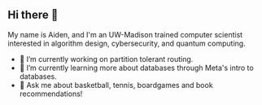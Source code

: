 ## Hi there 👋

My name is Aiden, and I'm an UW-Madison trained computer scientist interested in algorithm design, cybersecurity, and quantum computing.

- 🔭 I’m currently working on partition tolerant routing.
- 🌱 I’m currently learning more about databases through Meta's intro to databases.
- 💬 Ask me about basketball, tennis, boardgames and book recommendations!

<!--
**abramwit/abramwit** is a ✨ _special_ ✨ repository because its `README.md` (this file) appears on your GitHub profile.

Here are some ideas to get you started:

- 🔭 I’m currently working on ...
- 🌱 I’m currently learning ...
- 👯 I’m looking to collaborate on ...
- 🤔 I’m looking for help with ...
- 💬 Ask me about ...
- 📫 How to reach me: ...
- 😄 Pronouns: ...
- ⚡ Fun fact: ...
-->
